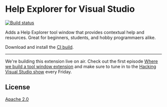 # Help Explorer for Visual Studio

[![Build status](https://ci.appveyor.com/api/projects/status/2835p8bajgsg6lir?svg=true)](https://ci.appveyor.com/project/madskristensen/developernews)

Adds a Help Explorer tool window that provides contextual help and resources. Great for beginners, students, and hobby programmaers alike.

Download and install the [CI build](https://www.vsixgallery.com/extension/HelpExplorer.c8c773f3-d62f-4717-9b7d-1d3e440a7d53/).

----------------------------------------------

We're building this extension live on air. Check out the first episode [Where we build a tool window extension](https://www.youtube.com/watch?v=VVaGOxdvYSw&list=PLReL099Y5nReXKzeX10TZF3BfLdOZXxix&index=1) and make sure to tune in to the [Hacking Visual Studio show](https://www.youtube.com/playlist?list=PLReL099Y5nReXKzeX10TZF3BfLdOZXxix) every Friday.


## License
[Apache 2.0](LICENSE)